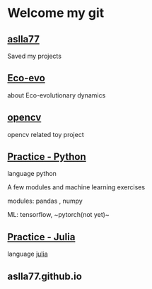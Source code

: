 # Welcome my git

## [aslla77](https://github.com/aslla77/aslla77)
  Saved my projects
  
## [Eco-evo](https://github.com/aslla77/Eco-evo)
  about Eco-evolutionary dynamics
  
## [opencv](https://github.com/aslla77/opencv)
  opencv related toy project
  
## [Practice - Python](https://github.com/aslla77/Practice-python)
  language python
  
  A few modules and machine learning exercises
  
  modules: pandas , numpy
  
  ML: tensorflow, ~pytorch(not yet)~
  
## [Practice - Julia](https://github.com/aslla77/Practice-julia)

  language [julia](https://juliakorea.github.io/ko/latest/)
  
## aslla77.github.io

